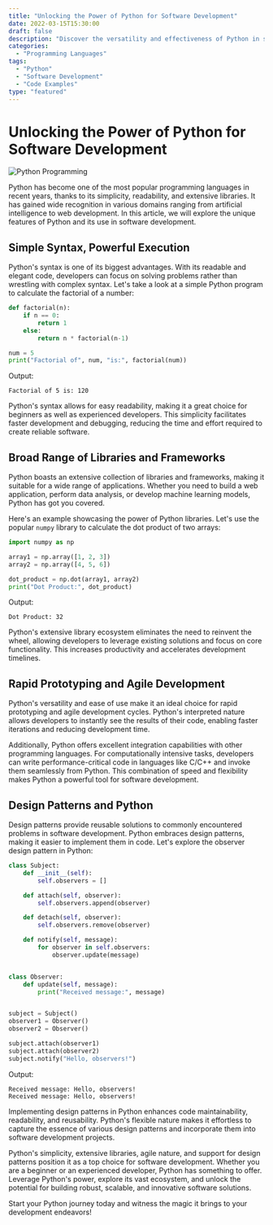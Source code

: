 ```yaml
--- 
title: "Unlocking the Power of Python for Software Development"
date: 2022-03-15T15:30:00
draft: false
description: "Discover the versatility and effectiveness of Python in software development and programming."
categories: 
  - "Programming Languages"
tags: 
  - "Python"
  - "Software Development"
  - "Code Examples"
type: "featured"
---
```


# Unlocking the Power of Python for Software Development

![Python Programming](https://example.com/images/python.jpg)

Python has become one of the most popular programming languages in recent years, thanks to its simplicity, readability, and extensive libraries. It has gained wide recognition in various domains ranging from artificial intelligence to web development. In this article, we will explore the unique features of Python and its use in software development.

## Simple Syntax, Powerful Execution

Python's syntax is one of its biggest advantages. With its readable and elegant code, developers can focus on solving problems rather than wrestling with complex syntax. Let's take a look at a simple Python program to calculate the factorial of a number:

```python
def factorial(n):
    if n == 0:
        return 1
    else:
        return n * factorial(n-1)

num = 5
print("Factorial of", num, "is:", factorial(num))
```

Output:

```
Factorial of 5 is: 120
```

Python's syntax allows for easy readability, making it a great choice for beginners as well as experienced developers. This simplicity facilitates faster development and debugging, reducing the time and effort required to create reliable software.

## Broad Range of Libraries and Frameworks

Python boasts an extensive collection of libraries and frameworks, making it suitable for a wide range of applications. Whether you need to build a web application, perform data analysis, or develop machine learning models, Python has got you covered.

Here's an example showcasing the power of Python libraries. Let's use the popular `numpy` library to calculate the dot product of two arrays:

```python
import numpy as np

array1 = np.array([1, 2, 3])
array2 = np.array([4, 5, 6])

dot_product = np.dot(array1, array2)
print("Dot Product:", dot_product)
```

Output:

```
Dot Product: 32
```

Python's extensive library ecosystem eliminates the need to reinvent the wheel, allowing developers to leverage existing solutions and focus on core functionality. This increases productivity and accelerates development timelines.

## Rapid Prototyping and Agile Development

Python's versatility and ease of use make it an ideal choice for rapid prototyping and agile development cycles. Python's interpreted nature allows developers to instantly see the results of their code, enabling faster iterations and reducing development time.

Additionally, Python offers excellent integration capabilities with other programming languages. For computationally intensive tasks, developers can write performance-critical code in languages like C/C++ and invoke them seamlessly from Python. This combination of speed and flexibility makes Python a powerful tool for software development.

## Design Patterns and Python

Design patterns provide reusable solutions to commonly encountered problems in software development. Python embraces design patterns, making it easier to implement them in code. Let's explore the observer design pattern in Python:

```python
class Subject:
    def __init__(self):
        self.observers = []

    def attach(self, observer):
        self.observers.append(observer)

    def detach(self, observer):
        self.observers.remove(observer)

    def notify(self, message):
        for observer in self.observers:
            observer.update(message)


class Observer:
    def update(self, message):
        print("Received message:", message)


subject = Subject()
observer1 = Observer()
observer2 = Observer()

subject.attach(observer1)
subject.attach(observer2)
subject.notify("Hello, observers!")
```

Output:

```
Received message: Hello, observers!
Received message: Hello, observers!
```

Implementing design patterns in Python enhances code maintainability, readability, and reusability. Python's flexible nature makes it effortless to capture the essence of various design patterns and incorporate them into software development projects.

Python's simplicity, extensive libraries, agile nature, and support for design patterns position it as a top choice for software development. Whether you are a beginner or an experienced developer, Python has something to offer. Leverage Python's power, explore its vast ecosystem, and unlock the potential for building robust, scalable, and innovative software solutions.

Start your Python journey today and witness the magic it brings to your development endeavors!
